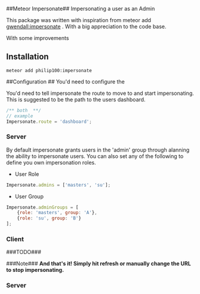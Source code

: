 ##Meteor Impersonate##
Impersonating a user as an Admin

This package was written with inspiration from meteor add [gwendall:impersonate](https://github.com/gwendall/meteor-impersonate) . With a big appreciation to the code base.

With some improvements

## Installation ##

```shell
meteor add philip100:impersonate
```

##Configuration ##
You'd need to configure the

You'd need to tell impersonate the route to move to and start impersonating. This is suggested to be the path to the users dashboard.

```javascript
/** both  **/
// example
Impersonate.route = 'dashboard';

```

### Server ###
By default impersonate grants users in the 'admin' group through alanning the ability to impersonate users. You can also set any of the following to define you own impersonation roles.

* User Role
```javascript
Impersonate.admins = ['masters', 'su'];

```

* User Group
```javascript
Impersonate.adminGroups = [
	{role: 'masters', group: 'A'},
	{role: 'su', group: 'B'}
];
```


### Client ###

###TODO###


###Note###
__And that's it! Simply hit refresh or manually change the URL to stop impersonating.__

### Server ###